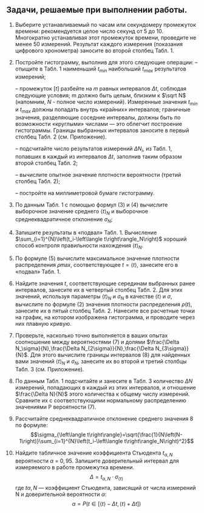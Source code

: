 
## Задачи, решаемые при выполнении работы.

1. Выберите устанавливаемый по часам или секундомеру промежуток времени: рекомендуется целое число секунд от 5 до 10. Многократно устанавливая этот промежуток времени, проведите не менее 50 измерений. Результат каждого измерения (показания цифрового хронометра) заносите во второй столбец Табл. 1. 

2. Постройте гистограмму, выполнив для этого следующие операции: 
   – отыщите в Табл. 1 наименьший $t_{min}$ наибольший $t_{max}$ результатов измерений; 
   
   – промежуток $\left[t\right]$ разбейте на 𝑚 равных интервалов $\Delta t$, соблюдая следующие условия; m должно быть целым, близким к $\sqrt N$ (напомним, $N$ - полное число измерений). Измеренные значения $t_{min}$ и $t_{max}$ должны попадать внутрь «крайних» интервалов; граничные значения, разделяющие соседние интервалы, должны быть по возможности «круглыми» числами — это облегчит построение гистограммы. Границы выбранных интервалов заносите в первый столбец Табл. 2 (см. Приложение).  
   
   – подсчитайте число результатов измерений $\Delta N_i$, из Табл. 1, попавших в каждый из интервалов $\Delta t$, заполнив таким образом второй столбец Табл. 2;
   
   – вычислите опытное значение плотности вероятности (третий столбец Табл. 2);
   
   – постройте на миллиметровой бумаге гистограмму.

3. По данным Табл. 1 с помощью формул (3) и (4) вычислите выборочное значение среднего $\left\langle t\right\rangle_N$ и выборочное среднеквадратичное отклонение $\sigma_N$; 
4. Запишите результаты в «подвал» Табл. 1. 
   Вычисление $\sum_{i=1}^{N}\left(t_i-\left\langle t\right\rangle_N\right)$ хороший способ контроля правильности нахождения $\left\langle t\right\rangle_N$. 
5. По формуле (5) вычислите максимальное значение плотности распределения 𝜌𝑚𝑎𝑥, соответствующее $t=\langle t\rangle$, занесите его в «подвал» Табл. 1. 
6. Найдите значения $t$, соответствующие серединам выбранных ранее интервалов, занесите их в четвертый столбец Табл. 2. Для этих значений, используя параметры $\left\langle t\right\rangle_N$ и $\sigma_N$ в качестве $\langle t\rangle$ и $\sigma$, вычислите по формуле (2) значения плотности распределения $\rho(t)$, занесите их в пятый столбец Табл. 2. Нанесите все расчетные точки на график, на котором изображена гистограмма, и проводите через них плавную кривую. 
7. Проверьте, насколько точно выполняется в ваших опытах соотношение между вероятностями (7) и долями $\frac{\Delta N_\sigma}{N},\frac{\Delta N_{2\sigma}}{N},\frac{\Delta N_{3\sigma}}{N}$. Для этого вычислите границы интервалов (8) для найденных вами значений $\left\langle t\right\rangle_N$ и $\sigma_N$, занесите их во второй и третий столбцы Табл. 3 (см. Приложение). 
8. По данным Табл. 1 подсчитайте и занесите в Табл. 3 количество $\Delta N$ измерений, попадающих в каждый из этих интервалов, и отношение $\frac{\Delta N}{N}$  этого количества к общему числу измерений. Сравните их с соответствующими нормальному распределению значениями P вероятности (7). 
9. Рассчитайте среднеквадратичное отклонение среднего значения 8 по формуле: 
$$\sigma_{\left\langle t\right\rangle}=\sqrt{\frac{1}{N\left(N-1\right)}\sum_{i=1}^{N}\left(t_i-\left\langle t\right\rangle_N\right)^2}$$
10. Найдите табличное значение коэффициента Стьюдента $t_{\alpha,N}$ вероятности $\alpha\ =\ 0,95$. Запишите доверительный интервал для измеряемого в работе промежутка времени. 
    $$\Delta=t_{\alpha,N}\cdot\sigma_{\left\langle t\right\rangle}$$
    где $t\alpha,N$ — коэффициент Стьюдента, зависящий от числа измерений N и доверительной вероятности $\alpha$:
    $$\alpha=P\left(t\in\left[\left\langle t\right\rangle-\Delta t,\left\langle t\right\rangle+\Delta t\right]\right)$$
